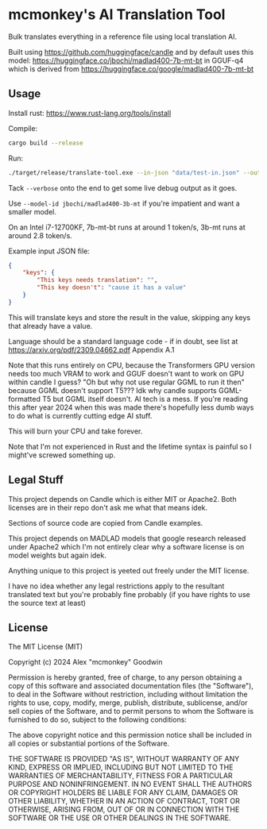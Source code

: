 # mcmonkey's AI Translation Tool

Bulk translates everything in a reference file using local translation AI.

Built using https://github.com/huggingface/candle and by default uses this model: https://huggingface.co/jbochi/madlad400-7b-mt-bt in GGUF-q4 which is derived from https://huggingface.co/google/madlad400-7b-mt-bt

## Usage

Install rust: https://www.rust-lang.org/tools/install

Compile:
```sh
cargo build --release
```

Run:
```sh
./target/release/translate-tool.exe --in-json "data/test-in.json" --out-json "data/test-out.json" --language de
```

Tack `--verbose` onto the end to get some live debug output as it goes.

Use `--model-id jbochi/madlad400-3b-mt` if you're impatient and want a smaller model.

On an Intel i7-12700KF, 7b-mt-bt runs at around 1 token/s, 3b-mt runs at around 2.8 token/s.

Example input JSON file:
```json
{
    "keys": {
        "This keys needs translation": "",
        "This key doesn't": "cause it has a value"
    }
}
```

This will translate keys and store the result in the value, skipping any keys that already have a value.

Language should be a standard language code - if in doubt, see list at https://arxiv.org/pdf/2309.04662.pdf Appendix A.1

Note that this runs entirely on CPU, because the Transformers GPU version needs too much VRAM to work and GGUF doesn't want to work on GPU within candle I guess? "Oh but why not use regular GGML to run it then" because GGML doesn't support T5??? Idk why candle supports GGML-formatted T5 but GGML itself doesn't. AI tech is a mess. If you're reading this after year 2024 when this was made there's hopefully less dumb ways to do what is currently cutting edge AI stuff.

This will burn your CPU and take forever.

Note that I'm not experienced in Rust and the lifetime syntax is painful so I might've screwed something up.

## Legal Stuff

This project depends on Candle which is either MIT or Apache2. Both licenses are in their repo don't ask me what that means idek.

Sections of source code are copied from Candle examples.

This project depends on MADLAD models that google research released under Apache2 which I'm not entirely clear why a software license is on model weights but again idek.

Anything unique to this project is yeeted out freely under the MIT license.

I have no idea whether any legal restrictions apply to the resultant translated text but you're probably fine probably (if you have rights to use the source text at least)

## License

The MIT License (MIT)

Copyright (c) 2024 Alex "mcmonkey" Goodwin

Permission is hereby granted, free of charge, to any person obtaining a copy
of this software and associated documentation files (the "Software"), to deal
in the Software without restriction, including without limitation the rights
to use, copy, modify, merge, publish, distribute, sublicense, and/or sell
copies of the Software, and to permit persons to whom the Software is
furnished to do so, subject to the following conditions:

The above copyright notice and this permission notice shall be included in all
copies or substantial portions of the Software.

THE SOFTWARE IS PROVIDED "AS IS", WITHOUT WARRANTY OF ANY KIND, EXPRESS OR
IMPLIED, INCLUDING BUT NOT LIMITED TO THE WARRANTIES OF MERCHANTABILITY,
FITNESS FOR A PARTICULAR PURPOSE AND NONINFRINGEMENT. IN NO EVENT SHALL THE
AUTHORS OR COPYRIGHT HOLDERS BE LIABLE FOR ANY CLAIM, DAMAGES OR OTHER
LIABILITY, WHETHER IN AN ACTION OF CONTRACT, TORT OR OTHERWISE, ARISING FROM,
OUT OF OR IN CONNECTION WITH THE SOFTWARE OR THE USE OR OTHER DEALINGS IN THE
SOFTWARE.
